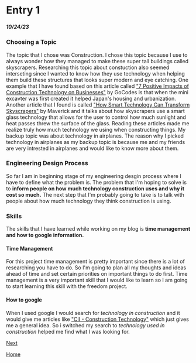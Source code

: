 # Entry 1
##### 10/24/23

### Choosing a Topic
The topic that I chose was Construction. I chose this topic because I use to always wonder how they managed to make these super tall buildings called skyscrapers. Researching this topic about constuction also seemed interseting since I wanted to know how they use technology when helping them build these structures that looks super modern and eye catching. One example that I have found based on this article called ["7 Positive Impacts of Construction Technology on Businesses"](https://gocodes.com/positive-impacts-construction-technology/) by GoCodes is that when the mini excavter was first created it helped Japan's housing and urbanization. Another article that I found is called ["How Smart Technology Can Transform Skyscrapers"](https://www.smartglassinternational.com/insights/smart-technology-can-transform-skyscrapers/) by Maverick and it talks about how skyscrapers use a smart glass technology that allows for the user to control how much sunlight and heat passes threw the surface of the glass. Reading these articles made me realize truly how much technology we using when constructing things. My backup topic was about technology in airplanes. The reason why I picked technology in airplanes as my backup topic is because me and my friends are very intrested in airplanes and would like to know more about them.

### Engineering Design Process
So far I am in beginning stage of my engineering desgin process where I have to define what the problem is. The problem that I'm hoping to solve is to **inform people on how much technology construction uses and why it cost so much.** The next step that I'm probably going to take is to talk with people about how much technology they think construction is using. 

### Skills 
The skills that I have learned while working on my blog is **time management and how to google information.**

#### Time Management
For this project time management is pretty important since there is a lot of researching you have to do. So I'm going to plan all my thoughts and ideas ahead of time and set certain priorities on important things to do first. Time management is a very important skill that I would like to learn so I am going to start learning this skill with the freedom project. 

#### How to google
When I used google I would search for _technology in construction_ and it would give me articles like ["CII - Construction Technology"](https://www.construction-institute.org/resources/knowledgebase/knowledge-areas/construction-technology) which just gives me a general idea. So i switched my search to _technology used in construction_ helped me find what I was looking for. 


[Next](entry02.md)

[Home](../README.md)

